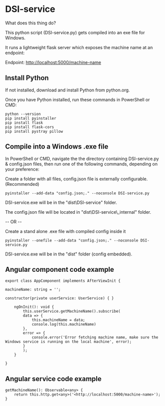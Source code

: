 # DSI-service

What does this thing do?

This python script (DSI-service.py) gets compiled into an exe file for Windows.

It runs a lightweight flask server which exposes the machine name at an endpoint:

Endpoint: <http://localhost:5000/machine-name>

## Install Python

If not installed, download and install Python from python.org.

Once you have Python installed, run these commands in PowerShell or CMD:

    python --version
    pip install pyinstaller
    pip install flask
    pip install flask-cors
    pip install pystray pillow

## Compile into a Windows .exe file

In PowerShell or CMD, navigate the the directory containing DSI-service.py & config.json files, then run one of the following commands, depending on your preference:

Create a folder with all files, config.json file is externally configurable. (Recommended)

    pyinstaller --add-data "config.json;." --noconsole DSI-service.py

DSI-service.exe will be in the "dist\DSI-service" folder.

The config.json file will be located in "dist\\DSI-service\\_internal" folder.

-- OR --

Create a stand alone .exe file with compiled config inside it

    pyinstaller --onefile --add-data "config.json;." --noconsole DSI-service.py

DSI-service.exe will be in the "dist" folder (config embedded).


## Angular component code example

    export class AppComponent implements AfterViewInit {
    
    machineName: string = '';
    
    constructor(private userService: UserService) { }

        ngOnInit(): void {
            this.userService.getMachineName().subscribe(
            data => {
                this.machineName = data;
                console.log(this.machineName)
            },
            error => {
                console.error('Error fetching machine name, make sure the Windows service is running on the local machine', error);
            }
            );
        }

    }

## Angular service code example

    getMachineName(): Observable<any> {
        return this.http.get<any>('<http://localhost:5000/machine-name>');
    }
